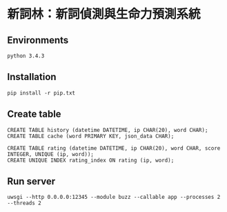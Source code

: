 # 新詞林：新詞偵測與生命力預測系統

## Environments

`python 3.4.3`

## Installation

```
pip install -r pip.txt
```

## Create table

```
CREATE TABLE history (datetime DATETIME, ip CHAR(20), word CHAR);
CREATE TABLE cache (word PRIMARY KEY, json_data CHAR);

CREATE TABLE rating (datetime DATETIME, ip CHAR(20), word CHAR, score INTEGER, UNIQUE (ip, word));
CREATE UNIQUE INDEX rating_index ON rating (ip, word); 
```
 
## Run server

```
uwsgi --http 0.0.0.0:12345 --module buzz --callable app --processes 2 --threads 2
```
 
